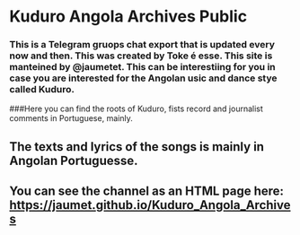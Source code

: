 # Kuduro Angola Archives Public 

### This is a Telegram gruops chat export that is updated every now and then. This was created by Toke é esse. This site is manteined by @jaumetet. This can be interestiing for you in case you are interested for the Angolan usic and dance stye called Kuduro. 

###Here you can find the roots of Kuduro, fists record and journalist comments  in Portuguese, mainly.

## The texts and lyrics of the songs is mainly in Angolan Portuguesse.

## You can see the channel as an HTML page here: https://jaumet.github.io/Kuduro_Angola_Archives
